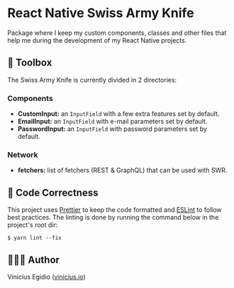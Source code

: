 # React Native Swiss Army Knife

Package where I keep my custom components, classes and other files that help me during the development of my React Native projects.

## 🧰 Toolbox

The Swiss Army Knife is currently divided in 2 directories:

### Components

* __CustomInput:__ an `InputField` with a few extra features set by default.
* __EmailInput:__ an `InputField` with e-mail parameters set by default.
* __PasswordInput:__ an `InputField` with password parameters set by default.

### Network

* __fetchers:__ list of fetchers (REST & GraphQL) that can be used with SWR.

## 🎨 Code Correctness

This project uses [Prettier](https://prettier.io/) to keep the code formatted and [ESLint](https://eslint.org) to follow best practices. The linting is done by running the command below in the project's root dir:

```
$ yarn lint --fix
```

## 👨🏾‍💻 Author

Vinicius Egidio ([vinicius.io](http://vinicius.io))
